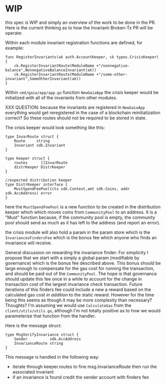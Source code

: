 # WIP 

this spec is WIP and simply an overview of the work to be done in the PR.
Here is the current thinking as to how the Invariant-Broken-Tx PR will be operate:

Within each module invariant registration functions are defined, for example: 

``` golang
func RegisterInvariants(ak auth.AccountKeeper, ck types.CrisisKeeper) {
	ck.RegisterInvariantRoute(ModuleName +"/nonnegative-balance",NonnegativeBalanceInvariant(ak))
	ck.RegisterInvariantRoute(ModuleName +"/some-other-invariant",SomeOtherInvariant(ak))
}
```

Within `cmd/gaia/app/app.go` function `NewGaiaApp` the crisis keeper would be
initialized with all of the invariants from other modules.  

XXX QUESTION:
because the invariants are registered in `NewGaiaApp` everything would get
reregistered in the case of a blockchain reinitialization correct? So these
routes should not be required to be stored in state. 

The crisis keeper would look something like this: 

``` golang
type InvarRoute struct {
	Route     string
	Invariant sdk.Invariant
}

type Keeper struct {
	routes      []InvarRoute
	distrKeeper DistrKeeper
}

//expected distribution keeper
type DistrKeeper interface {
	MustSpendFeePool(ctx sdk.Context,amt sdk.Coins, addr sdk.AccAddress) error
}
```

here the `MustSpendFeePool` is a new function to be created in the distribution
keeper which which moves coins from `CommunityPool` to an address. It is a "Must"
function because, if the community pool is empty, the community pool should
send as much as it has left to the address (and report an error). 

the crisis module will also hold a param in the param store which is the
`InvariancesFindersFee` which is the bonus fee which anyone who
finds an invariance will receive. 

General discussion on rewarding the invariance finder: For simplicity I propose
that we start with a simply a global param (modifiable by governance) which is
the bonus fee described above. This bonus should be large enough to compensate
for the gas cost for running the transaction, and should be paid out of the
`CommunityPool`.  The hope is that governance should update this fee once in a
while to account for the change in transaction cost of the largest invariance
check transaction. Future iterations of this finders fee could include a new a
reward based on the calculated gas cost _in addition_ to the static reward.
However for the time being this seems as though it may be more complexity than
necessary? Thoughts?  I'm assuming we would use `CalculateGas` from the
`client/utils/utils.go`, although I'm not totally positive as to how we would
parameterize that function from the handler. 


Here is the message struct:
```
type MsgVerifyInvariance struct {
	Sender          sdk.AccAddress 
	InvarianceRoute string        
}
```

This message is handled in the following way:
 - iterate through keeper.routes to fine msg.InvarianceRoute then run the
   associated invariant
 - if an invariance is found credit the sender account with finders fee

